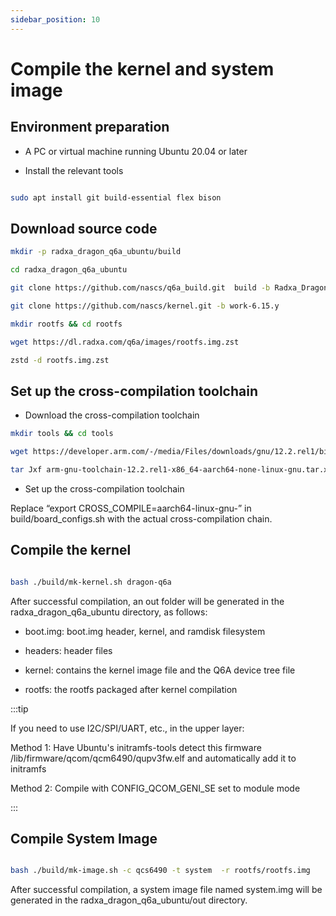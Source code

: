 ```yaml
---
sidebar_position: 10
---
```


# Compile the kernel and system image

## Environment preparation

- A PC or virtual machine running Ubuntu 20.04 or later

- Install the relevant tools

<NewCodeBlock tip="Linux$" type="host">

```bash

sudo apt install git build-essential flex bison

```

</NewCodeBlock>

## Download source code

<NewCodeBlock tip="Linux$" type="host">

```bash
mkdir -p radxa_dragon_q6a_ubuntu/build

cd radxa_dragon_q6a_ubuntu

git clone https://github.com/nascs/q6a_build.git  build -b Radxa_Dragon_Q6A

git clone https://github.com/nascs/kernel.git -b work-6.15.y

mkdir rootfs && cd rootfs

wget https://dl.radxa.com/q6a/images/rootfs.img.zst

zstd -d rootfs.img.zst
```

</NewCodeBlock>

## Set up the cross-compilation toolchain

- Download the cross-compilation toolchain

<NewCodeBlock tip="Linux$" type="host">

```bash
mkdir tools && cd tools

wget https://developer.arm.com/-/media/Files/downloads/gnu/12.2.rel1/binrel/arm-gnu-toolchain-12.2.rel1-x86_64-aarch64-none-linux-gnu.tar.xz

tar Jxf arm-gnu-toolchain-12.2.rel1-x86_64-aarch64-none-linux-gnu.tar.xz

```

</NewCodeBlock>

- Set up the cross-compilation toolchain

Replace “export CROSS_COMPILE=aarch64-linux-gnu-” in build/board_configs.sh with the actual cross-compilation chain.

## Compile the kernel

<NewCodeBlock tip="Linux$" type="host">

```bash

bash ./build/mk-kernel.sh dragon-q6a

```

</NewCodeBlock>

After successful compilation, an out folder will be generated in the radxa_dragon_q6a_ubuntu directory, as follows:

- boot.img: boot.img header, kernel, and ramdisk filesystem

- headers: header files

- kernel: contains the kernel image file and the Q6A device tree file

- rootfs: the rootfs packaged after kernel compilation

:::tip

If you need to use I2C/SPI/UART, etc., in the upper layer:

Method 1: Have Ubuntu's initramfs-tools detect this firmware /lib/firmware/qcom/qcm6490/qupv3fw.elf and automatically add it to initramfs

Method 2: Compile with CONFIG_QCOM_GENI_SE set to module mode

:::

## Compile System Image

<NewCodeBlock tip="Linux$" type="host">

```bash

bash ./build/mk-image.sh -c qcs6490 -t system  -r rootfs/rootfs.img

```

</NewCodeBlock>

After successful compilation, a system image file named system.img will be generated in the radxa_dragon_q6a_ubuntu/out directory.
